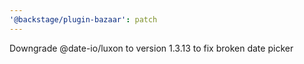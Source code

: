 ```yaml
---
'@backstage/plugin-bazaar': patch
---
```


Downgrade @date-io/luxon to version 1.3.13 to fix broken date picker
